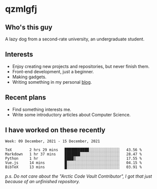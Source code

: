 # qzmlgfj

## Who's this guy

A lazy dog from a second-rate university, an undergraduate student.

## Interests

* Enjoy creating new projects and repositories, but never finish them.
* Front-end development, just a beginner.
* Making gadgets.
* Writing something in my personal [blog](https://qzmlgfj.ml/blog).

## Recent plans

* Find something interests me.
* Write some introductory articles about Computer Science.

<!--
* Try to develop a website for [Anime4KCPP](https://github.com/TianZerL/Anime4KCPP).
* Develop a Markdown renderer which user can customize its css, of course it is GUI-based.~~(If I could finish  it before getting bored)~~
* Work with my [teammates](https://github.com/SWJTU-Lazy-Dogs).
* Find something interests me, as a hobby after finishing my ~~boring~~ homework.
-->

## I have worked on these recently

<!--START_SECTION:waka-->
```text
Week: 09 December, 2021 - 15 December, 2021

TeX        2 hrs 29 mins   ███████████░░░░░░░░░░░░░░   43.56 % 
Markdown   1 hr 37 mins    ███████░░░░░░░░░░░░░░░░░░   28.47 % 
Python     1 hr            ████▒░░░░░░░░░░░░░░░░░░░░   17.55 % 
Vue.js     14 mins         █░░░░░░░░░░░░░░░░░░░░░░░░   04.15 % 
BibTeX     13 mins         █░░░░░░░░░░░░░░░░░░░░░░░░   03.91 % 
```
<!--END_SECTION:waka-->

*p.s.  Do not care about the "Arctic Code Vault Contributor", I got that just because of an unfinished repository.*

<!--
**qzmlgfj/qzmlgfj** is a ✨ _special_ ✨ repository because its `README.md` (this file) appears on your GitHub profile.

Here are some ideas to get you started:

- 🔭 I’m currently working on ...
- 🌱 I’m currently learning ...
- 👯 I’m looking to collaborate on ...
- 🤔 I’m looking for help with ...
- 💬 Ask me about ...
- 📫 How to reach me: ...
- 😄 Pronouns: ...
- ⚡ Fun fact: ...
-->
